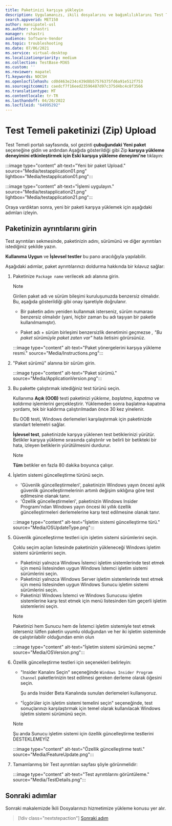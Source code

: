 ```yaml
---
title: Paketinizi karşıya yükleyin
description: Uygulamanızı, ikili dosyalarını ve bağımlılıklarını Test Temeli'ne yükleme
search.appverid: MET150
author: mansipatel-usl
ms.author: rshastri
manager: rshastri
audience: Software-Vendor
ms.topic: troubleshooting
ms.date: 07/06/2021
ms.service: virtual-desktop
ms.localizationpriority: medium
ms.collection: TestBase-M365
ms.custom: ''
ms.reviewer: mapatel
f1.keywords: NOCSH
ms.openlocfilehash: cd0d463e234c439d8b57576375fd6a91e512f753
ms.sourcegitcommit: caedcf7f16eed23596487d97c375d4bc4c8f3566
ms.translationtype: MT
ms.contentlocale: tr-TR
ms.lasthandoff: 04/20/2022
ms.locfileid: "64995292"
---
```

# <a name="upload-your-test-base-package-zip"></a>Test Temeli paketinizi (Zip) Upload 

Test Temeli portalı sayfasında, sol gezinti **çubuğundaki Yeni paket** seçeneğine gidin ve ardından Aşağıda gösterildiği gibi Zip **karşıya yükleme deneyimini etkinleştirmek için Eski karşıya yükleme deneyimi'ne** tıklayın:

:::image type="content" alt-text="Yeni bir paket Upload." source="Media/testapplication01.png" lightbox="Media/testapplication01.png":::

:::image type="content" alt-text="İşlemi uygulayın." source="Media/testapplication21.png" lightbox="Media/testapplication21.png":::

Oraya vardıktan sonra, yeni bir paketi karşıya yüklemek için aşağıdaki adımları izleyin.

## <a name="enter-details-for-your-package"></a>Paketinizin ayrıntılarını girin

Test ayrıntıları sekmesinde, paketinizin adını, sürümünü ve diğer ayrıntıları istediğiniz şekilde yazın.

**Kullanıma Uygun** ve **İşlevsel testler** bu pano aracılığıyla yapılabilir.

Aşağıdaki adımlar, paket ayrıntılarınızı doldurma hakkında bir kılavuz sağlar:

1. Paketinize `Package name` verilecek adı alanına girin.

    > [!NOTE]
    > Girilen paket adı ve sürüm bileşimi kuruluşunuzda benzersiz olmalıdır. Bu, aşağıda gösterildiği gibi onay işaretiyle doğrulanır.

    - Bir paketin adını yeniden kullanmak isterseniz, sürüm numarası benzersiz olmalıdır (yani, hiçbir zaman bu adı taşıyan bir paketle kullanılmamıştır).

    - Paket adı + sürüm birleşimi benzersizlik denetimini geçmezse *, "Bu paket sürümüyle paket zaten var"* hata iletisini görürsünüz.

    :::image type="content" alt-text="Paket yönergelerini karşıya yükleme resmi." source="Media/Instructions.png":::

2. "Paket sürümü" alanına bir sürüm girin.

    :::image type="content" alt-text="Paket sürümü." source="Media/ApplicationVersion.png":::

3. Bu pakette çalıştırmak istediğiniz test türünü seçin.

    Kullanıma **Açık (OOB)** testi paketinizi *yükleme*, *başlatma*, *kapatma* ve *kaldırma* işlemlerini gerçekleştirir. Yüklemeden sonra başlatma-kapatma yordamı, tek bir kaldırma çalıştırılmadan önce 30 kez yinelenir.

    Bu OOB testi, Windows derlemeleri karşılaştırmak için paketinizde standart telemetri sağlar.

    **İşlevsel test**, paketinizde karşıya yüklenen test betiklerinizi yürütür. Betikler karşıya yükleme sırasında çalıştırılır ve belirli bir betikteki bir hata, izleyen betiklerin yürütülmesini durdurur.

    > [!NOTE]
    > **Tüm** betikler en fazla 80 dakika boyunca çalışır.

4. İşletim sistemi güncelleştirme türünü seçin.

    - 'Güvenlik güncelleştirmeleri', paketinizin Windows yayın öncesi aylık güvenlik güncelleştirmelerinin artımlı değişim sıklığına göre test edilmesine olanak tanır.
    - 'Özellik güncelleştirmeleri', paketinizin Windows Insider Programı'ndan Windows yayın öncesi iki yıllık özellik güncelleştirmeleri derlemelerine karşı test edilmesine olanak tanır.
    <!---
    Change to the correct picture
    -->
    :::image type="content" alt-text="İşletim sistemi güncelleştirme türü." source="Media/OSUpdateType.png":::

5. Güvenlik güncelleştirme testleri için işletim sistemi sürümlerini seçin.

    Çoklu seçim açılan listesinde paketinizin yükleneceği Windows işletim sistemi sürümlerini seçin.

    - Paketinizi yalnızca Windows İstemci işletim sistemlerinde test etmek için menü listesinden uygun Windows İstemci işletim sistemi sürümlerini seçin.
    - Paketinizi yalnızca Windows Server işletim sistemlerinde test etmek için menü listesinden uygun Windows Sunucu işletim sistemi sürümlerini seçin.
    - Paketinizi Windows İstemci ve Windows Sunucusu işletim sistemlerine karşı test etmek için menü listesinden tüm geçerli işletim sistemlerini seçin.

    > [!NOTE]
    > Paketinizi hem Sunucu hem de İstemci işletim sistemiyle test etmek isterseniz lütfen paketin uyumlu olduğundan ve her iki işletim sisteminde de çalıştırılabilir olduğundan emin olun

    :::image type="content" alt-text="İşletim sistemi sürümünü seçme." source="Media/OSVersion.png":::
    <!---
    Change to the correct picture
    -->

6. Özellik güncelleştirme testleri için seçenekleri belirleyin:

    - "Insider Kanalını Seçin" seçeneğinde `Windows Insider Program Channel` paketlerinizin test edilmesi gereken derleme olarak öğesini seçin.

      Şu anda Insider Beta Kanalında sunulan derlemeleri kullanıyoruz.

    - "İçgörüler için işletim sistemi temelini seçin" seçeneğinde, test sonuçlarınızı karşılaştırmak için temel olarak kullanılacak Windows işletim sistemi sürümünü seçin.

    > [!NOTE]
    > Şu anda Sunucu işletim sistemi için özellik güncelleştirme testlerini DESTEKLEMEYİZ
    <!---
    Note to actual note format for markdown
    -->
    <!---
    Change to the correct picture
    -->
    :::image type="content" alt-text="Özellik güncelleştirme testi." source="Media/FeatureUpdate.png":::

7. Tamamlanmış bir Test ayrıntıları sayfası şöyle görünmelidir:

    :::image type="content" alt-text="Test ayrıntılarını görüntüleme." source="Media/TestDetails.png":::

## <a name="next-steps"></a>Sonraki adımlar

Sonraki makalemizde İkili Dosyalarınızı hizmetimize yükleme konusu yer alır.

> [!div class="nextstepaction"]
> [Sonraki adım](binaries.md)

<!---
Add button for next page
-->
